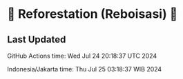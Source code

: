 
# 🌳 Reforestation (Reboisasi) 🌲

## Last Updated

GitHub Actions time: Wed Jul 24 20:18:37 UTC 2024

Indonesia/Jakarta time: Thu Jul 25 03:18:37 WIB 2024
